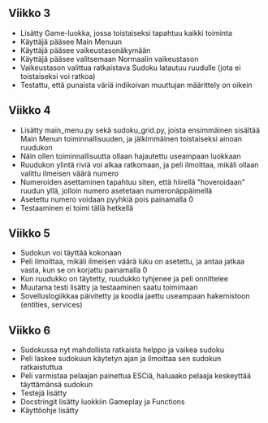 ## Viikko 3

- Lisätty Game-luokka, jossa toistaiseksi tapahtuu kaikki toiminta
- Käyttäjä pääsee Main Menuun
- Käyttäjä pääsee vaikeustasonäkymään
- Käyttäjä pääsee valitsemaan Normaalin vaikeustason
- Vaikeustason valittua ratkaistava Sudoku latautuu ruudulle (jota ei toistaiseksi voi ratkoa)
- Testattu, että punaista väriä indikoivan muuttujan määrittely on oikein

## Viikko 4

- Lisätty main_menu.py sekä sudoku_grid.py, joista ensimmäinen sisältää Main Menun toiminnallisuuden,
ja jälkimmäinen toistaiseksi ainoan ruudukon
- Näin ollen toiminnallisuutta ollaan hajautettu useampaan luokkaan
- Ruudukon ylintä riviä voi alkaa ratkomaan, ja peli ilmoittaa, mikäli ollaan valittu ilmeisen väärä numero
- Numeroiden asettaminen tapahtuu siten, että hiirellä "hoveroidaan" ruudun yllä, jolloin numero asetetaan
numeronäppäimellä
- Asetettu numero voidaan pyyhkiä pois painamalla 0
- Testaaminen ei toimi tällä hetkellä

## Viikko 5

 - Sudokun voi täyttää kokonaan
 - Peli ilmoittaa, mikäli ilmeisen väärä luku on asetettu, ja antaa jatkaa vasta, kun se on korjattu painamalla 0
 - Kun ruudukko on täytetty, ruudukko tyhjenee ja peli onnittelee
 - Muutama testi lisätty ja testaaminen saatu toimimaan
 - Sovelluslogiikkaa päivitetty ja koodia jaettu useampaan hakemistoon (entities, services)

## Viikko 6
 
 - Sudokussa nyt mahdollista ratkaista helppo ja vaikea sudoku
 - Peli laskee sudokuun käytetyn ajan ja ilmoittaa sen sudokun ratkaistuttua
 - Peli varmistaa pelaajan painettua ESCiä, haluaako pelaaja keskeyttää täyttämänsä sudokun
 - Testejä lisätty
 - Docstringit lisätty luokkiin Gameplay ja Functions
 - Käyttöohje lisätty

